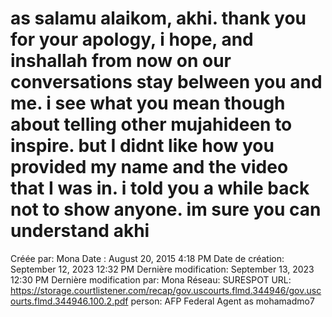 # as salamu alaikom, akhi. thank you for your apology, i hope, and inshallah from now on our conversations stay belween you and me. i see what you mean though about telling other mujahideen to inspire. but I didnt like how you provided my name and the video that I was in. i told you a while back not to show anyone. im sure you can understand akhi

Créée par: Mona
Date : August 20, 2015 4:18 PM
Date de création: September 12, 2023 12:32 PM
Dernière modification: September 13, 2023 12:30 PM
Dernière modification par: Mona
Réseau: SURESPOT
URL: https://storage.courtlistener.com/recap/gov.uscourts.flmd.344946/gov.uscourts.flmd.344946.100.2.pdf
person: AFP Federal Agent as mohamadmo7